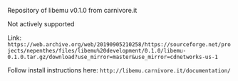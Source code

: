 
Repository of libemu v0.1.0 from carnivore.it

Not actively supported

Link: `https://web.archive.org/web/20190905210258/https://sourceforge.net/projects/nepenthes/files/libemu%20development/0.1.0/libemu-0.1.0.tar.gz/download?use_mirror=master&use_mirror=cdnetworks-us-1`

Follow install instructions here: `http://libemu.carnivore.it/documentation/`
